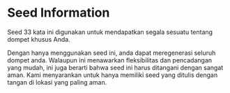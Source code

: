 # Seed Information

Seed 33 kata ini digunakan untuk mendapatkan segala sesuatu tentang dompet khusus Anda.

Dengan hanya menggunakan seed ini, anda dapat meregenerasi seluruh dompet anda.  Walaupun ini menawarkan fleksibilitas dan pencadangan yang mudah, ini juga berarti bahwa seed ini harus ditangani dengan sangat aman. Kami menyarankan untuk hanya memiliki seed yang ditulis dengan tangan di lokasi yang paling aman.